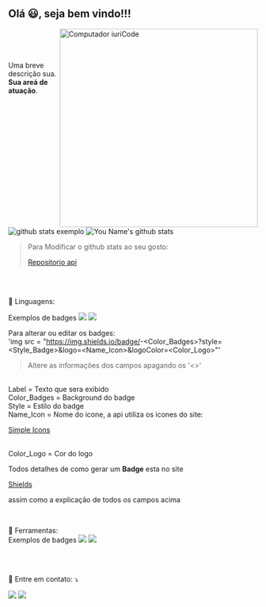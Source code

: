 ## Olá 😃, seja bem vindo!!!

<img src="https://raw.githubusercontent.com/MicaelliMedeiros/micaellimedeiros/master/image/computer-illustration.png" min-width="400px" max-width="400px" width="400px" align="right" alt="Computador iuriCode">
<br>
<br>
<br>
<p align="left"> 
  Uma breve descrição sua. <strong>Sua areá de atuação</strong>.<br>
  
</p>
<br>


![github stats exemplo](https://github-readme-stats.vercel.app/api?username=iuricode&show_icons=true&theme=dracula)
![You Name's github stats](https://github-readme-stats.vercel.app/api?username=<USER_NAME>&show_icons=true&theme=dracula)

>Para Modificar o github stats ao seu gosto: <a href="https://github.com/anuraghazra/github-readme-stats" alt="Repositorio"> <p> Repositorio api </p> </a>

  

<br>
<br>
<p align="left">
  🦄 Linguagens: </strong>
<br>

Exemplos de badges
<img src = "https://img.shields.io/badge/-HTML5-E34F26?style=flat&logo=html5&logoColor=white"> 
<img src = "https://img.shields.io/badge/-CSS3-1572B6?style=flat&logo=css3&logoColor=white">

Para alterar ou editar os badges:
<br>
'img src = "https://img.shields.io/badge/<Label>-<Color_Badges>?style=<Style_Badge>&logo=<Name_Icon>&logoColor=<Color_Logo>"'

>Altere as informações dos campos apagando os '<>' 
<br>
Label = Texto que sera exibido
<br>
Color_Badges = Background do badge
<br>
Style = Estilo do badge
<br>
Name_Icon = Nome do icone, a api utiliza os icones do site: <a href="https://simpleicons.org/" alt="Simple Icons"> <p> Simple Icons </p> </a>
<br>
Color_Logo = Cor do logo

Todos detalhes de como gerar um **Badge** esta no site <a href="https://shields.io/" alt="Shields"> <p> Shields </p> </a> assim como a explicação de todos os campos acima

<br>
<p align="left">
  💼 Ferramentas: </strong>
<br>
Exemplos de badges
<img src="http://img.shields.io/badge/-Git-F05032?style=flat&logo=git&logoColor=FFFFFF">
<img src="http://img.shields.io/badge/-Github-181717?style=flat&logo=github&logoColor=FFFFFF">

</p>
<br>
<br>
<p align="left">
  💌 Entre em contato: ⤵️
</p>
<p align="left">
  <a href="#" alt="Gmail">
  <img src="https://img.shields.io/badge/-Gmail-D14836?style=flat&logo=gmail&logoColor=white&link=<EMAIL>" /></a>
  <a href="#" alt="Linkedin">
  <img src="https://img.shields.io/badge/-Linkedin-0077B5?style=flat&logo=Linkedin&logoColor=white&link=<LINKEDIN>" /></a>
</p>  
